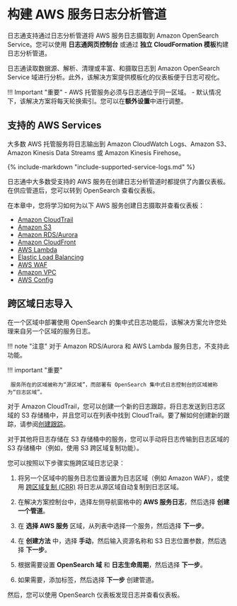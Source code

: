 # 构建 AWS 服务日志分析管道

日志通支持通过日志分析管道将 AWS 服务日志摄取到 Amazon OpenSearch Service。您可以使用 **日志通网页控制台** 或通过 **独立 CloudFormation 模板**构建日志分析管道。

日志通读取数据源、解析、清理或丰富、和摄取日志到 Amazon OpenSearch Service 域进行分析。此外，该解决方案提供模板化的仪表板便于日志可视化。

!!! Important "重要"
    - AWS 托管服务必须与日志通位于同一区域。
    - 默认情况下，该解决方案将每天轮换索引。您可以在**额外设置**中进行调整。
 
## 支持的 AWS Services

大多数 AWS 托管服务将日志输出到 Amazon CloudWatch Logs、Amazon S3、Amazon Kinesis Data Streams 或 Amazon Kinesis Firehose。

{%
include-markdown "include-supported-service-logs.md"
%}

日志通中大多数受支持的 AWS 服务在创建日志分析管道时都提供了内置仪表板。在供应管道后，您可以转到 OpenSearch 查看仪表板。

在本章中，您将学习如何为以下 AWS 服务创建日志摄取并查看仪表板：

- [Amazon CloudTrail](cloudtrail.md)
- [Amazon S3](s3.md)
- [Amazon RDS/Aurora](rds.md)
- [Amazon CloudFront](cloudfront.md)
- [AWS Lambda](lambda.md)
- [Elastic Load Balancing](elb.md)
- [AWS WAF](waf.md)
- [Amazon VPC](vpc.md)
- [AWS Config](config.md)

## 跨区域日志导入

在一个区域中部署使用 OpenSearch 的集中式日志功能后，该解决方案允许您处理来自另一个区域的服务日志。

!!! note "注意"
    对于 Amazon RDS/Aurora 和 AWS Lambda 服务日志，不支持此功能。

!!! important "重要"

     服务所在的区域被称为“源区域”，而部署有 OpenSearch 集中式日志控制台的区域被称为“日志区域”。

对于 Amazon CloudTrail，您可以创建一个新的日志跟踪，将日志发送到日志区域的 S3 存储桶中，并且您可以在列表中找到 CloudTrail。要了解如何创建新的跟踪，请参阅[创建跟踪][cloudtrail]。

对于其他将日志存储在 S3 存储桶中的服务，您可以手动将日志传输到日志区域的 S3 存储桶中（例如，使用 S3 跨区域复制功能）。

您可以按照以下步骤实施跨区域日志记录：

1. 将另一个区域中的服务日志位置设置为日志区域（例如 Amazon WAF），或使用 [跨区域复制 (CRR)][crr] 将日志从源区域自动复制到日志区域。

2. 在解决方案控制台中，选择左侧导航窗格中的 **AWS 服务日志**，然后选择 **创建一个管道**。

3. 在 **选择 AWS 服务** 区域，从列表中选择一个服务，然后选择 **下一步**。

4. 在 **创建方法** 中，选择 **手动**，然后输入资源名称和 S3 日志位置参数，然后选择 **下一步**。

5. 根据需要设置 **OpenSearch 域** 和 **日志生命周期**，然后选择 **下一步**。

6. 如果需要，添加标签，然后选择 **下一步** 创建管道。

然后，您可以使用 OpenSearch 仪表板发现日志并查看仪表板。

[cloudtrail]: https://docs.aws.amazon.com/awscloudtrail/latest/userguide/cloudtrail-create-a-trail-using-the-console-first-time.html?icmpid=docs_console_unmapped
[crr]: https://docs.aws.amazon.com/AmazonS3/latest/userguide/replication-how-setup.html
